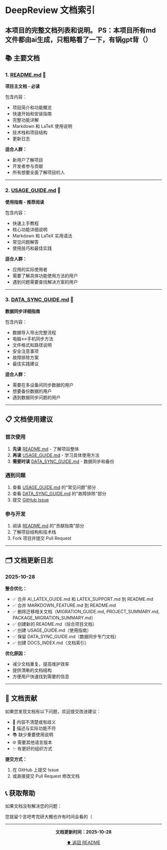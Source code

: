 # DeepReview 文档索引

本项目的完整文档列表和说明。
PS：本项目所有md文件都由ai生成，只粗略看了一下，有锅gpt背（）
---

## 📚 主要文档

### 1. [README.md](./README.md) 📖
**项目主文档 - 必读**

包含内容：
- 项目简介和功能概览
- 快速开始和安装指南
- 完整功能详解
- Markdown 和 LaTeX 使用说明
- 技术栈和项目结构
- 更新日志

**适合人群：**
- 新用户了解项目
- 开发者参与贡献
- 所有想要全面了解项目的人

---

### 2. [USAGE_GUIDE.md](./USAGE_GUIDE.md) 🎯
**使用指南 - 推荐阅读**

包含内容：
- 快速上手教程
- 核心功能详细说明
- Markdown 和 LaTeX 实用语法
- 常见问题解答
- 使用技巧和最佳实践

**适合人群：**
- 应用的实际使用者
- 需要了解具体功能使用方法的用户
- 遇到问题需要查找解决方案的用户

---

### 3. [DATA_SYNC_GUIDE.md](./DATA_SYNC_GUIDE.md) 🔄
**数据同步详细指南**

包含内容：
- 数据导入导出完整流程
- 电脑↔手机同步方法
- 文件格式和路径说明
- 安全注意事项
- 故障排除方案
- 最佳实践建议

**适合人群：**
- 需要在多设备间同步数据的用户
- 想要备份数据的用户
- 遇到数据同步问题的用户

---

## 📋 文档使用建议

### 首次使用

1. **先读** [README.md](./README.md) - 了解项目整体
2. **再读** [USAGE_GUIDE.md](./USAGE_GUIDE.md) - 学习具体使用方法
3. **需要时读** [DATA_SYNC_GUIDE.md](./DATA_SYNC_GUIDE.md) - 数据同步和备份

### 遇到问题

1. 查看 [USAGE_GUIDE.md](./USAGE_GUIDE.md) 的"常见问题"部分
2. 查看 [DATA_SYNC_GUIDE.md](./DATA_SYNC_GUIDE.md) 的"故障排除"部分
3. 提交 [GitHub Issue](https://github.com/your-username/deepreview/issues)

### 参与开发

1. 阅读 [README.md](./README.md) 的"贡献指南"部分
2. 了解项目结构和技术栈
3. Fork 项目并提交 Pull Request

---

## 🗂️ 文档更新日志

### 2025-10-28

**整合优化：**
- ✅ 合并 AI_LATEX_GUIDE.md 和 LATEX_SUPPORT.md 到 README.md
- ✅ 合并 MARKDOWN_FEATURE.md 到 README.md
- ✅ 删除迁移相关文档（MIGRATION_GUIDE.md, PROJECT_SUMMARY.md, PACKAGE_MIGRATION_SUMMARY.md）
- ✅ 创建新的 README.md（综合项目文档）
- ✅ 创建 USAGE_GUIDE.md（使用指南）
- ✅ 保留 DATA_SYNC_GUIDE.md（数据同步专门文档）
- ✅ 创建 DOCS_INDEX.md（文档索引）

**优化原因：**
- 减少文档重复，提高维护效率
- 提供清晰的文档结构
- 方便用户快速找到需要的信息

---

## 📝 文档贡献

如果您发现文档有以下问题，欢迎提交改进建议：

- 📖 内容不清楚或有歧义
- 🐛 描述与实际功能不符
- 📚 缺少重要使用说明
- 🌐 需要其他语言版本
- ✨ 有更好的组织方式

**提交方式：**
1. 在 GitHub 上提交 Issue
2. 或直接提交 Pull Request 修改文档


## 📞 获取帮助

如果文档没有解决您的问题：

您就留个言吧考完研大概也许有时间会看的（

---

<div align="center">

**文档更新时间：2025-10-28**

[⬆️ 返回 README](./README.md)

</div>

